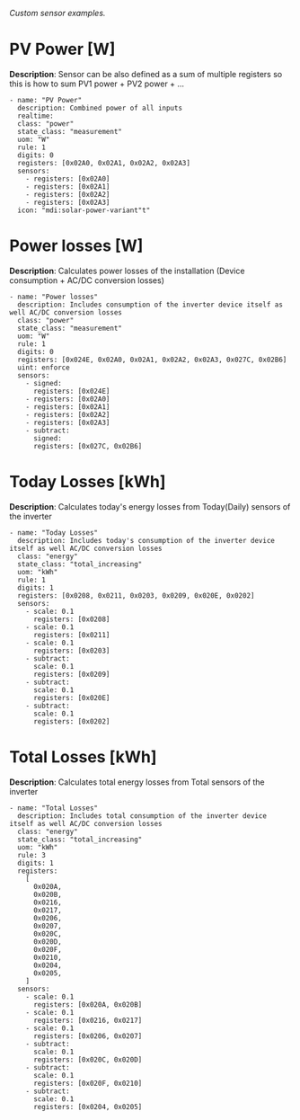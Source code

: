 _Custom sensor examples._

# PV Power [W]
**Description**: Sensor can be also defined as a sum of multiple registers so this is how to sum PV1 power + PV2 power + ...
```
- name: "PV Power"
  description: Combined power of all inputs
  realtime:
  class: "power"
  state_class: "measurement"
  uom: "W"
  rule: 1
  digits: 0
  registers: [0x02A0, 0x02A1, 0x02A2, 0x02A3]
  sensors:
    - registers: [0x02A0]
    - registers: [0x02A1]
    - registers: [0x02A2]
    - registers: [0x02A3]
  icon: "mdi:solar-power-variant"t"
```

# Power losses [W]
**Description**: Calculates power losses of the installation (Device consumption + AC/DC conversion losses)
```
- name: "Power losses"
  description: Includes consumption of the inverter device itself as well AC/DC conversion losses
  class: "power"
  state_class: "measurement"
  uom: "W"
  rule: 1
  digits: 0
  registers: [0x024E, 0x02A0, 0x02A1, 0x02A2, 0x02A3, 0x027C, 0x02B6]
  uint: enforce
  sensors:
    - signed:
      registers: [0x024E]
    - registers: [0x02A0]
    - registers: [0x02A1]
    - registers: [0x02A2]
    - registers: [0x02A3]
    - subtract:
      signed:
      registers: [0x027C, 0x02B6]
```

# Today Losses [kWh]
**Description**: Calculates today's energy losses from Today(Daily) sensors of the inverter
```
- name: "Today Losses"
  description: Includes today's consumption of the inverter device itself as well AC/DC conversion losses
  class: "energy"
  state_class: "total_increasing"
  uom: "kWh"
  rule: 1
  digits: 1
  registers: [0x0208, 0x0211, 0x0203, 0x0209, 0x020E, 0x0202]
  sensors:
    - scale: 0.1
      registers: [0x0208]
    - scale: 0.1
      registers: [0x0211]
    - scale: 0.1
      registers: [0x0203]
    - subtract:
      scale: 0.1
      registers: [0x0209]
    - subtract:
      scale: 0.1
      registers: [0x020E]
    - subtract:
      scale: 0.1
      registers: [0x0202]
```

# Total Losses [kWh]
**Description**: Calculates total energy losses from Total sensors of the inverter
```
- name: "Total Losses"
  description: Includes total consumption of the inverter device itself as well AC/DC conversion losses
  class: "energy"
  state_class: "total_increasing"
  uom: "kWh"
  rule: 3
  digits: 1
  registers:
    [
      0x020A,
      0x020B,
      0x0216,
      0x0217,
      0x0206,
      0x0207,
      0x020C,
      0x020D,
      0x020F,
      0x0210,
      0x0204,
      0x0205,
    ]
  sensors:
    - scale: 0.1
      registers: [0x020A, 0x020B]
    - scale: 0.1
      registers: [0x0216, 0x0217]
    - scale: 0.1
      registers: [0x0206, 0x0207]
    - subtract:
      scale: 0.1
      registers: [0x020C, 0x020D]
    - subtract:
      scale: 0.1
      registers: [0x020F, 0x0210]
    - subtract:
      scale: 0.1
      registers: [0x0204, 0x0205]
```